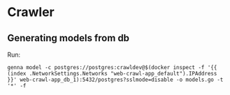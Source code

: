 # Crawler

## Generating models from db

Run:

```
genna model -c postgres://postgres:crawldev@$(docker inspect -f '{{ (index .NetworkSettings.Networks "web-crawl-app_default").IPAddress }}' web-crawl-app_db_1):5432/postgres?sslmode=disable -o models.go -t '*' -f
```

